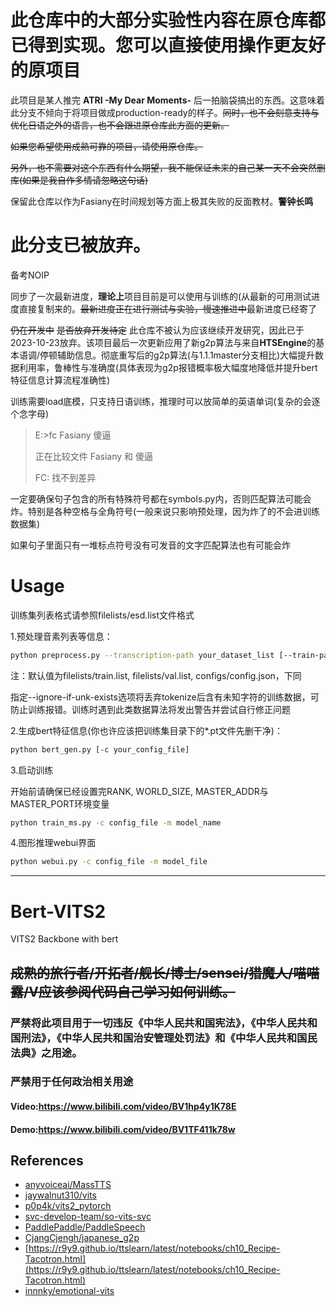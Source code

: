 # 此仓库中的大部分实验性内容在原仓库都已得到实现。您可以直接使用操作更友好的原项目





此项目是某人推完 **ATRI -My Dear Moments-** 后一拍脑袋搞出的东西。这意味着此分支不倾向于将项目做成production-ready的样子。~~同时，也不会刻意支持与优化日语之外的语言，也不会跟进原仓库此方面的更新。~~

~~如果您希望使用成熟可靠的项目，请使用原仓库。~~

~~另外，也不需要对这个东西有什么期望，我不能保证未来的自己某一天不会突然删库(如果是我自作多情请忽略这句话)~~

保留此仓库以作为Fasiany在时间规划等方面上极其失败的反面教材。**警钟长鸣**

# 此分支已被放弃。

备考NOIP

同步了一次最新进度，**理论上**项目目前是可以使用与训练的(从最新的可用测试进度直接复制来的。~~最新进度正在进行测试与实验，慢速推进中~~最新进度已经寄了

~~仍在开发中~~ ~~是否放弃开发待定~~ 此仓库不被认为应该继续开发研究，因此已于2023-10-23放弃。该项目最后一次更新应用了新g2p算法与来自**HTSEngine**的基本语调/停顿辅助信息。彻底重写后的g2p算法(与1.1.1master分支相比)大幅提升数据利用率，鲁棒性与准确度(具体表现为g2p报错概率极大幅度地降低并提升bert特征信息计算流程准确性)

训练需要load底模，只支持日语训练，推理时可以放简单的英语单词(复杂的会逐个念字母)

> E:\>fc Fasiany 傻逼
> 
> 正在比较文件 Fasiany 和 傻逼
> 
> FC: 找不到差异

一定要确保句子包含的所有特殊符号都在symbols.py内，否则匹配算法可能会炸。特别是各种空格与全角符号(一般来说只影响预处理，因为炸了的不会进训练数据集)

如果句子里面只有一堆标点符号没有可发音的文字匹配算法也有可能会炸


# Usage 

训练集列表格式请参照filelists/esd.list文件格式

1.预处理音素列表等信息：

~~~bash
python preprocess.py --transcription-path your_dataset_list [--train-path training_dataset_path] [--val-path evaluating_dataset_path] [--config-path config_file_path] [--ignore-if-unk-exists]
~~~

注：默认值为filelists/train.list, filelists/val.list, configs/config.json，下同

指定--ignore-if-unk-exists选项将丢弃tokenize后含有未知字符的训练数据，可防止训练报错。训练时遇到此类数据算法将发出警告并尝试自行修正问题

2.生成bert特征信息(你也许应该把训练集目录下的*.pt文件先删干净)：

~~~bash
python bert_gen.py [-c your_config_file]
~~~

3.启动训练

开始前请确保已经设置完RANK, WORLD_SIZE, MASTER_ADDR与MASTER_PORT环境变量

~~~bash
python train_ms.py -c config_file -m model_name
~~~

4.图形推理webui界面

~~~bash
python webui.py -c config_file -m model_file
~~~
---

# Bert-VITS2

VITS2 Backbone with bert
## ~~成熟的旅行者/开拓者/舰长/博士/sensei/猎魔人/喵喵露/V应该参阅代码自己学习如何训练。~~
### 严禁将此项目用于一切违反《中华人民共和国宪法》，《中华人民共和国刑法》，《中华人民共和国治安管理处罚法》和《中华人民共和国民法典》之用途。
### 严禁用于任何政治相关用途
#### Video:https://www.bilibili.com/video/BV1hp4y1K78E
#### Demo:https://www.bilibili.com/video/BV1TF411k78w
## References
+ [anyvoiceai/MassTTS](https://github.com/anyvoiceai/MassTTS)
+ [jaywalnut310/vits](https://github.com/jaywalnut310/vits)
+ [p0p4k/vits2_pytorch](https://github.com/p0p4k/vits2_pytorch)
+ [svc-develop-team/so-vits-svc](https://github.com/svc-develop-team/so-vits-svc)
+ [PaddlePaddle/PaddleSpeech](https://github.com/PaddlePaddle/PaddleSpeech)
+ [CjangCjengh/japanese_g2p](https://github.com/CjangCjengh/japanese_g2p)
+ [https://r9y9.github.io/ttslearn/latest/notebooks/ch10_Recipe-Tacotron.html](https://r9y9.github.io/ttslearn/latest/notebooks/ch10_Recipe-Tacotron.html)
+ [innnky/emotional-vits](https://github.com/innnky/emotional-vits)
